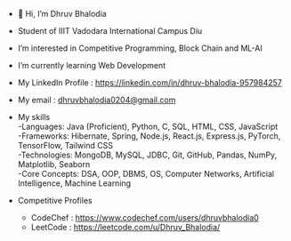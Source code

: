 - 👋 Hi, I’m Dhruv Bhalodia
- Student of IIIT Vadodara International Campus Diu
- I’m interested in Competitive Programming, Block Chain and ML-AI
- I’m currently learning Web Development

- My LinkedIn Profile : https://linkedin.com/in/dhruv-bhalodia-957984257
- My email : dhruvbhalodia0204@gmail.com

- My skills  
   -Languages: Java (Proficient), Python, C, SQL, HTML, CSS, JavaScript  
   -Frameworks: Hibernate, Spring, Node.js, React.js, Express.js, PyTorch, TensorFlow, Tailwind CSS  
   -Technologies: MongoDB, MySQL, JDBC, Git, GitHub, Pandas, NumPy, Matplotlib, Seaborn  
   -Core Concepts: DSA, OOP, DBMS, OS, Computer Networks, Artificial Intelligence, Machine Learning 

- Competitive Profiles
    - CodeChef : https://www.codechef.com/users/dhruvbhalodia0
    - LeetCode : https://leetcode.com/u/Dhruv_Bhalodia/
